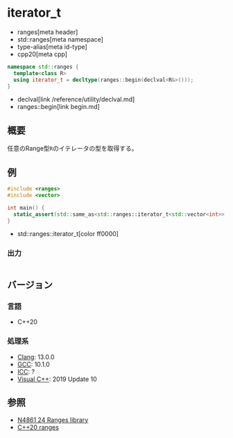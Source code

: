 # iterator_t
* ranges[meta header]
* std::ranges[meta namespace]
* type-alias[meta id-type]
* cpp20[meta cpp]

```cpp
namespace std::ranges {
  template<class R>
  using iterator_t = decltype(ranges::begin(declval<R&>()));
}
```
* declval[link /reference/utility/declval.md]
* ranges::begin[link begin.md]

## 概要

任意のRange型`R`のイテレータの型を取得する。

## 例
```cpp example
#include <ranges>
#include <vector>

int main() {
  static_assert(std::same_as<std::ranges::iterator_t<std::vector<int>>, std::vector<int>::iterator>);
}
```
* std::ranges::iterator_t[color ff0000]

### 出力
```
```

## バージョン
### 言語
- C++20

### 処理系
- [Clang](/implementation.md#clang): 13.0.0
- [GCC](/implementation.md#gcc): 10.1.0
- [ICC](/implementation.md#icc): ?
- [Visual C++](/implementation.md#visual_cpp): 2019 Update 10

## 参照
- [N4861 24 Ranges library](https://timsong-cpp.github.io/cppwp/n4861/ranges)
- [C++20 ranges](https://techbookfest.org/product/5134506308665344)
